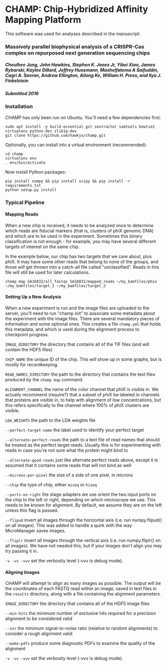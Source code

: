 # CHAMP: Chip-Hybridized Affinity Mapping Platform

This software was used for analyses described in the manuscript:

### Massively parallel biophysical analysis of a CRISPR-Cas complex on repurposed next generation sequencing chips
##### Cheulhee Jung, John Hawkins, Stephen K. Jones Jr, Yibei Xiao, James Rybarski, Kaylee Dillard, Jeffrey Hussmann, Mashelfatema A Saifuddin, Cagri A. Savran,  Andrew Ellington, Ailong Ke, William H. Press, and Ilya J. Finkelstein
##### Submitted 2016


### Installation

CHAMP has only been run on Ubuntu. You'll need a few dependencies first:

```
sudo apt install -y build-essential git sextractor samtools bowtie2 virtualenv python-dev zlib1g-dev
git clone https://github.com/hawkjo/champ.git
```

Optionally, you can install into a virtual environment (recommended):

```
cd champ
virtualenv env
. env/bin/activate
```

Now install Python packages:

```
pip install numpy && pip install scipy && pip install -r requirements.txt
python setup.py install
```

### Typical Pipeline

#### Mapping Reads

When a new chip is received, it needs to be analyzed once to determine which reads are fiducial markers (that is,
clusters of phiX genomic DNA) and which are to be used in the experiment. Sometimes this binary classification is not
enough - for example, you may have several different targets of interest on the same chip.

In the example below, our chip has two targets that we care about, plus phiX. It may have some other reads that belong
to none of the groups, and those will get thrown into a catch-all file called "unclassified". Reads in this file will
still be used for later calculations.

`champ map SA16032/all_fastqs SA16032/mapped_reads ~/my_bamfiles/phix ~/my_bamfiles/target_1 ~/my_bamfiles/target_2`

#### Setting Up a New Analysis

When a new experiment is run and the image files are uploaded to the server, you'll need to run "champ init" to
associate some metadata about the experiment with the image files. There are several mandatory pieces of information and
 some optional ones. This creates a file `champ.yml` that holds this metadata, and which is used during the alignment process
 to checkpoint progress.

`IMAGE_DIRECTORY` the directory that contains all of the TIF files (and will contain the HDF5 files)

`CHIP_NAME` the unique ID of the chip. This will show up in some graphs, but is mostly for recordkeeping.

`READ_NAMES_DIRECTORY` the path to the directory that contains the text files produced by the `champ map` command.

`ALIGNMENT_CHANNEL` the name of the color channel that phiX is visible in. We actually recommend (require?) that a
subset of phiX be labeled in channels that proteins are visible in, to help with alignment of low concentrations, but
this refers specifically to the channel where 100% of phiX clusters are visible.

`LDA_WEIGHTS` the path to the LDA weights file

`--perfect-target-name` the label used to identify your perfect target

`--alternate-perfect-reads` the path to a text file of read names that should be treated as the perfect target reads. Usually this is for experimenting with reads in case you're not sure what the protein might bind to

`--alternate-good-reads` just like alternate perfect reads above, except it is assumed that it contains some reads that will not bind as well

`--microns-per-pixel` the size of a side of one pixel, in microns

`--chip` the type of chip, either `miseq` or `hiseq`

`--ports-on-right` the stage adapters we use orient the two input ports on the chip to the left or right, depending on
which microscope we use. This needs to be known for alignment. By default, we assume they are on the left unless this
flag is passed.

`--flipud` invert all images through the horizontal axis (i.e. run numpy.flipud() on all images). This was added to handle
a quirk with the way MicroManager saves images.

`--fliplr` invert all images through the vertical axis (i.e. run numpy.fliplr() on all images). We have not needed this,
but if your images don't align you may try passing it in.

`-v -vv -vvv` set the verbosity level (-vvv is debug mode).

#### Aligning Images

CHAMP will attempt to align as many images as possible. The output will be the coordinates of each FASTQ read within an image, saved in text files in the `results` directory, along with a file containing the alignment parameters.

`IMAGE_DIRECTORY` the directory that contains all of the HDF5 image files

`--min-hits` the minimum number of exclusive hits required for a precision alignment to be considered valid

`--snr` the minimum signal-to-noise ratio (relative to random alignments) to consider a rough alignment valid

`--make-pdfs` produce some diagnostic PDFs to examine the quality of the alignment

`-v -vv -vvv` set the verbosity level (-vvv is debug mode).
